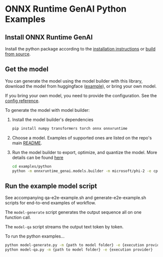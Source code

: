 # ONNX Runtime GenAI Python Examples

## Install ONNX Runtime GenAI

Install the python package according to the [installation instructions](https://onnxruntime.ai/docs/genai/howto/install) or [build from source](https://onnxruntime.ai/docs/genai/howto/build-from-source.html).

## Get the model

You can generate the model using the model builder with this library, download the model from huggingface ([example](https://github.com/microsoft/onnxruntime-genai?tab=readme-ov-file#sample-code-for-phi-3-in-python)), or bring your own model.

If you bring your own model, you need to provide the configuration. See the [config reference](https://onnxruntime.ai/docs/genai/reference/config).

To generate the model with model builder:

1. Install the model builder's dependencies

   ```bash
   pip install numpy transformers torch onnx onnxruntime
   ```

2. Choose a model. Examples of supported ones are listed on the repo's main [README](../../README.md).

3. Run the model builder to export, optimize, and quantize the model. More details can be found [here](../../src/python/py/models/README.md)

   ```bash
   cd examples/python
   python -m onnxruntime_genai.models.builder -m microsoft/phi-2 -e cpu -p int4 -o ./example-models/phi2-int4-cpu
   ```

## Run the example model script

See accompanying qa-e2e-example.sh and generate-e2e-example.sh scripts for end-to-end examples of workflow.

The `model-generate` script generates the output sequence all on one function call.

The `model-qa` script streams the output text token by token.

To run the python examples...
```bash
python model-generate.py -m {path to model folder} -e {execution provider} -pr {input prompt}
python model-qa.py -m {path to model folder} -e {execution provider}
```
